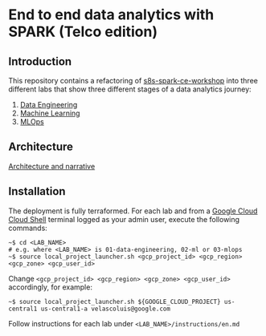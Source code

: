 # End to end data analytics with SPARK (Telco edition)

## Introduction

This repository contains a refactoring of [s8s-spark-ce-workshop](https://github.com/anagha-google/s8s-spark-ce-workshop) into three different labs that show three different stages of a data analytics journey:

1. [Data Engineering](01-data-engineering)
2. [Machine Learning](02-ml)
3. [MLOps](03-mlops)


## Architecture 

[Architecture and narrative](assets/end_to_end_data_analytics_with_SPARK.pdf)

## Installation

The deployment is fully terraformed. For each lab and from a [Google Cloud Cloud Shell](https://cloud.google.com/shell) terminal logged as your admin user, execute the following commands:


```console
~$ cd <LAB_NAME>
# e.g. where <LAB_NAME> is 01-data-engineering, 02-ml or 03-mlops
~$ source local_project_launcher.sh <gcp_project_id> <gcp_region> <gcp_zone> <gcp_user_id>
```

Change `<gcp_project_id> <gcp_region> <gcp_zone> <gcp_user_id>` accordingly, for example:

```console
~$ source local_project_launcher.sh ${GOOGLE_CLOUD_PROJECT} us-central1 us-central1-a velascoluis@google.com
```

Follow instructions for each lab under `<LAB_NAME>/instructions/en.md` 





